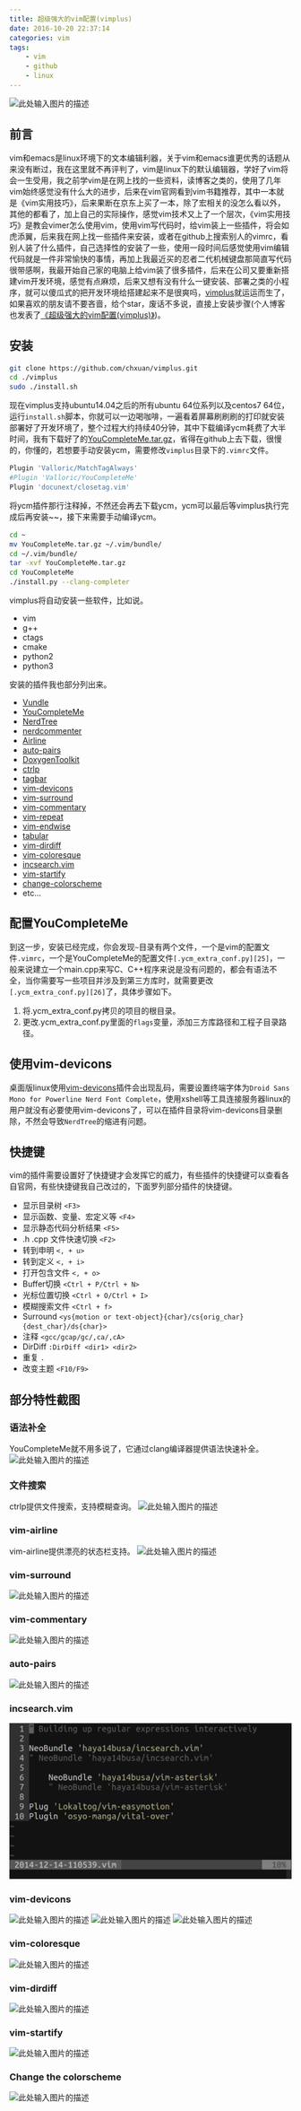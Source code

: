 ```yaml
---
title: 超级强大的vim配置(vimplus)
date: 2016-10-20 22:37:14
categories: vim
tags: 
    - vim
    - github
    - linux
---
```


![此处输入图片的描述][1]

前言
-----

vim和emacs是linux环境下的文本编辑利器，关于vim和emacs谁更优秀的话题从来没有断过，我在这里就不再评判了，vim是linux下的默认编辑器，学好了vim将会一生受用，我之前学vim是在网上找的一些资料，读博客之类的，使用了几年vim始终感觉没有什么大的进步，后来在vim官网看到vim书籍推荐，其中一本就是《vim实用技巧》，后来果断在京东上买了一本，除了宏相关的没怎么看以外，其他的都看了，加上自己的实际操作，感觉vim技术又上了一个层次，《vim实用技巧》是教会vimer怎么使用vim，使用vim写代码时，给vim装上一些插件，将会如虎添翼，后来我在网上找一些插件来安装，或者在github上搜索别人的vimrc，看别人装了什么插件，自己选择性的安装了一些，使用一段时间后感觉使用vim编辑代码就是一件非常愉快的事情，再加上我最近买的忍者二代机械键盘那简直写代码很带感啊，我最开始自己家的电脑上给vim装了很多插件，后来在公司又要重新搭建vim开发环境，感觉有点麻烦，后来又想有没有什么一键安装、部署之类的小程序，就可以傻瓜式的把开发环境给搭建起来不是很爽吗，[vimplus][2]就运运而生了，如果喜欢的朋友请不要吝啬，给个star，废话不多说，直接上安装步骤(个人博客也发表了[《超级强大的vim配置(vimplus)》][3])。

<!--more-->

安装
-----

```bash
git clone https://github.com/chxuan/vimplus.git
cd ./vimplus
sudo ./install.sh
```

现在vimplus支持ubuntu14.04之后的所有ubuntu 64位系列以及centos7 64位，运行`install.sh`脚本，你就可以一边喝咖啡，一遍看着屏幕刷刷刷的打印就安装部署好了开发环境了，整个过程大约持续40分钟，其中下载编译ycm耗费了大半时间，我有下载好了的[YouCompleteMe.tar.gz][4]，省得在github上去下载，很慢的，你懂的，若想要手动安装ycm，需要修改`vimplus`目录下的`.vimrc`文件。

```bash
Plugin 'Valloric/MatchTagAlways'
#Plugin 'Valloric/YouCompleteMe'
Plugin 'docunext/closetag.vim'
```

将ycm插件那行注释掉，不然还会再去下载ycm，ycm可以最后等vimplus执行完成后再安装~~，接下来需要手动编译ycm。

```bash
cd ~
mv YouCompleteMe.tar.gz ~/.vim/bundle/
cd ~/.vim/bundle/
tar -xvf YouCompleteMe.tar.gz
cd YouCompleteMe
./install.py --clang-completer
```

vimplus将自动安装一些软件，比如说。

 - vim
 - g++ 
 - ctags 
 - cmake
 - python2
 - python3

安装的插件我也部分列出来。

 - [Vundle][5]
 - [YouCompleteMe][6]
 - [NerdTree][7]
 - [nerdcommenter][8]
 - [Airline][9]
 - [auto-pairs][10]
 - [DoxygenToolkit][11]
 - [ctrlp][12]
 - [tagbar][13]
 - [vim-devicons][14]
 - [vim-surround][15]
 - [vim-commentary][16]
 - [vim-repeat][17]
 - [vim-endwise][18]
 - [tabular][19]
 - [vim-dirdiff][20]
 - [vim-coloresque][21]
 - [incsearch.vim][22]
 - [vim-startify][23]
 - [change-colorscheme][24]
 - etc...
 
配置YouCompleteMe
-----

到这一步，安装已经完成，你会发现`~`目录有两个文件，一个是vim的配置文件`.vimrc`，一个是YouCompleteMe的配置文件`[.ycm_extra_conf.py][25]`，一般来说建立一个main.cpp来写C、C++程序来说是没有问题的，都会有语法不全，当你需要写一些项目并涉及到第三方库时，就需要更改`[.ycm_extra_conf.py][26]`了，具体步骤如下。

 1. 将.ycm_extra_conf.py拷贝的项目的根目录。
 2. 更改.ycm_extra_conf.py里面的`flags`变量，添加三方库路径和工程子目录路径。
 
使用vim-devicons
-----

桌面版linux使用[vim-devicons][27]插件会出现乱码，需要设置终端字体为`Droid Sans Mono for Powerline Nerd Font Complete`，使用xshell等工具连接服务器linux的用户就没有必要使用vim-devicons了，可以在插件目录将vim-devicons目录删除，不然会导致`NerdTree`的缩进有问题。

快捷键
-----

vim的插件需要设置好了快捷键才会发挥它的威力，有些插件的快捷键可以查看各自官网，有些快捷键我自己改过的，下面罗列部分插件的快捷键。

 - 显示目录树 `<F3>`
 - 显示函数、变量、宏定义等 `<F4>`
 - 显示静态代码分析结果 `<F5>`
 - .h .cpp 文件快速切换 `<F2>`
 - 转到申明 `<, + u>`
 - 转到定义 `<, + i>`
 - 打开包含文件 `<, + o>`
 - Buffer切换 `<Ctrl + P/Ctrl + N>`
 - 光标位置切换 `<Ctrl + O/Ctrl + I>`
 - 模糊搜索文件 `<Ctrl + f>`
 - Surround `<ys{motion or text-object}{char}/cs{orig_char}{dest_char}/ds{char}>`
 - 注释 `<gcc/gcap/gc/,ca/,cA>`
 - DirDiff `:DirDiff <dir1> <dir2>`
 - 重复 `.`
 - 改变主题 `<F10/F9>`

部分特性截图
-----

### 语法补全

YouCompleteMe就不用多说了，它通过clang编译器提供语法快速补全。
![此处输入图片的描述][28]
 
### 文件搜索

ctrlp提供文件搜索，支持模糊查询。
![此处输入图片的描述][29]

### vim-airline

vim-airline提供漂亮的状态栏支持。
![此处输入图片的描述][30]

### vim-surround

![此处输入图片的描述][31]

### vim-commentary

![此处输入图片的描述][32]

### auto-pairs

![此处输入图片的描述][33]

### incsearch.vim

![此处输入图片的描述][34]

### vim-devicons

![此处输入图片的描述][35]
![此处输入图片的描述][36]
![此处输入图片的描述][37]

### vim-coloresque

![此处输入图片的描述][38]

### vim-dirdiff

![此处输入图片的描述][39]

### vim-startify

![此处输入图片的描述][40]

### Change the colorscheme

![此处输入图片的描述][41]


  [1]: https://raw.githubusercontent.com/chxuan/vimplus/master/screenshots/main.png
  [2]: https://github.com/chxuan/vimplus
  [3]: http://chengxuan.me/2016/10/20/%E8%B6%85%E7%BA%A7%E5%BC%BA%E5%A4%A7%E7%9A%84vim%E9%85%8D%E7%BD%AE-vimplus/
  [4]: http://pan.baidu.com/s/1kVdgsRl
  [5]: https://github.com/VundleVim/Vundle.vim
  [6]: https://github.com/Valloric/YouCompleteMe
  [7]: https://github.com/scrooloose/nerdtree
  [8]: https://github.com/scrooloose/nerdcommenter
  [9]: https://github.com/vim-airline/vim-airline
  [10]: https://github.com/jiangmiao/auto-pairs
  [11]: https://github.com/vim-scripts/DoxygenToolkit.vim
  [12]: https://github.com/ctrlpvim/ctrlp.vim
  [13]: https://github.com/majutsushi/tagbar
  [14]: https://github.com/ryanoasis/vim-devicons
  [15]: https://github.com/tpope/vim-surround
  [16]: https://github.com/tpope/vim-commentary
  [17]: https://github.com/tpope/vim-repeat
  [18]: https://github.com/tpope/vim-endwise
  [19]: https://github.com/godlygeek/tabular
  [20]: https://github.com/will133/vim-dirdiff
  [21]: https://github.com/gko/vim-coloresque
  [22]: https://github.com/haya14busa/incsearch.vim
  [23]: https://github.com/mhinz/vim-startify
  [24]: https://github.com/chxuan/change-colorscheme
  [25]: https://github.com/chxuan/vimplus/blob/master/.ycm_extra_conf.py
  [26]: https://github.com/chxuan/vimplus/blob/master/.ycm_extra_conf.py
  [27]: https://github.com/ryanoasis/vim-devicons
  [28]: https://camo.githubusercontent.com/1f3f922431d5363224b20e99467ff28b04e810e2/687474703a2f2f692e696d6775722e636f6d2f304f50346f6f642e676966
  [29]: https://camo.githubusercontent.com/e15ac916ab9a14dd07135cb2d985cc7333200a38/687474703a2f2f692e696d6775722e636f6d2f614f63774877742e706e67
  [30]: https://camo.githubusercontent.com/ba79534309330accd776a8d2a0712f7c4037d7f9/68747470733a2f2f662e636c6f75642e6769746875622e636f6d2f6173736574732f3330363530322f313037323632332f34346332393261302d313439352d313165332d396365362d6463616461336631633533362e676966
  [31]: https://camo.githubusercontent.com/1f02cead8bdcf894f26b0006c44068a33a7dc8e5/687474703a2f2f6a6f65646963617374726f2e636f6d2f7374617469632f70696374757265732f737572726f756e645f656e2e676966
  [32]: https://camo.githubusercontent.com/2f5cb5bc9a964b0d9e623b5b3aff0314294ac841/687474703a2f2f6a6f65646963617374726f2e636f6d2f7374617469632f70696374757265732f636f6d6d656e746172795f656e2e676966
  [33]: https://camo.githubusercontent.com/372b34413e710cdbc95c5a5c1f901baf9e77791d/687474703a2f2f6a6f65646963617374726f2e636f6d2f7374617469632f70696374757265732f736d617274696e7075745f656e2e676966
  [34]: https://raw.githubusercontent.com/haya14busa/i/master/incsearch.vim/incremental_regex_building.gif
  [35]: https://raw.githubusercontent.com/wiki/ryanoasis/vim-devicons/screenshots/v0.8.x/nerdtree-1.png
  [36]: https://raw.githubusercontent.com/wiki/ryanoasis/vim-devicons/screenshots/v0.8.x/nerdtree-2.png
  [37]: https://raw.githubusercontent.com/wiki/ryanoasis/vim-devicons/screenshots/v0.8.x/nerdtree-3.png
  [38]: https://camo.githubusercontent.com/70916a51f45b5729332803c5de303f6f1849fc50/68747470733a2f2f7261772e6769746875622e636f6d2f676f726f64696e736b69792f76696d2d636f6c6f7265737175652f6d61737465722f73637265656e2e706e67
  [39]: https://raw.githubusercontent.com/will133/vim-dirdiff/master/screenshot.png
  [40]: https://raw.githubusercontent.com/mhinz/vim-startify/master/pictures/startify-menu.png
  [41]: https://raw.githubusercontent.com/chxuan/vimplus/master/screenshots/change-colorscheme.gif

